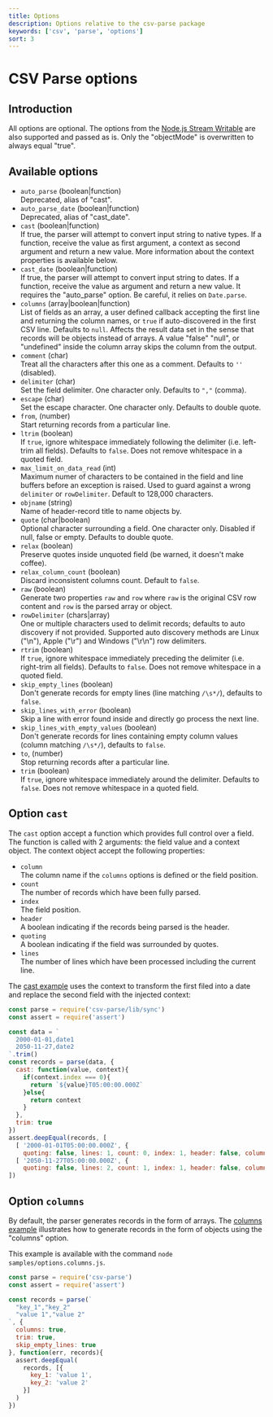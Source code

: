 ```yaml
---
title: Options
description: Options relative to the csv-parse package
keywords: ['csv', 'parse', 'options']
sort: 3
---
```


# CSV Parse options

## Introduction

All options are optional. The options from the [Node.js Stream Writable](https://nodejs.org/api/stream.html#stream_constructor_new_stream_writable_options) are also supported and passed as is. Only the "objectMode" is overwritten to always equal "true".

## Available options

* `auto_parse` (boolean|function)   
  Deprecated, alias of "cast".
* `auto_parse_date` (boolean|function)   
  Deprecated, alias of "cast_date".
* `cast` (boolean|function)   
  If true, the parser will attempt to convert input string to native types. If a function, receive the value as first argument, a context as second argument and return a new value. More information about the context properties is available below.
* `cast_date` (boolean|function)   
  If true, the parser will attempt to convert input string to dates. If a function, receive the value as argument and return a new value. It requires the "auto_parse" option. Be careful, it relies on `Date.parse`.
* `columns` (array|boolean|function)   
  List of fields as an array, a user defined callback accepting the first line and returning the column names, or `true` if auto-discovered in the first CSV line. Defaults to `null`. Affects the result data set in the sense that records will be objects instead of arrays. A value "false" "null", or "undefined" inside the column array skips the column from the output.
* `comment` (char)   
  Treat all the characters after this one as a comment. Defaults to `''` (disabled).
* `delimiter` (char)   
  Set the field delimiter. One character only. Defaults to `","` (comma).
* `escape` (char)   
  Set the escape character. One character only. Defaults to double quote.
* `from`, (number)   
  Start returning records from a particular line.
* `ltrim` (boolean)   
  If `true`, ignore whitespace immediately following the delimiter (i.e. left-trim all fields). Defaults to `false`. Does not remove whitespace in a quoted field.
* `max_limit_on_data_read` (int)   
  Maximum numer of characters to be contained in the field and line buffers before an exception is raised. Used to guard against a wrong `delimiter` or `rowDelimiter`. Default to 128,000 characters.
* `objname` (string)   
  Name of header-record title to name objects by.
* `quote` (char|boolean)   
  Optional character surrounding a field. One character only. Disabled if null, false or empty. Defaults to double quote.
* `relax` (boolean)   
  Preserve quotes inside unquoted field (be warned, it doesn't make coffee).
* `relax_column_count` (boolean)   
  Discard inconsistent columns count. Default to `false`.
* `raw` (boolean)   
  Generate two properties `raw` and `row` where `raw` is the original CSV row content and `row` is the parsed array or object.
* `rowDelimiter` (chars|array)   
  One or multiple characters used to delimit records; defaults to auto discovery if not provided. Supported auto discovery methods are Linux ("\n"), Apple ("\r") and Windows ("\r\n") row delimiters.
* `rtrim` (boolean)   
  If `true`, ignore whitespace immediately preceding the delimiter (i.e. right-trim all fields). Defaults to `false`.  Does not remove whitespace in a quoted field.
* `skip_empty_lines` (boolean)   
  Don't generate records for empty lines (line matching `/\s*/`), defaults to `false`.
* `skip_lines_with_error` (boolean)   
  Skip a line with error found inside and directly go process the next line.
* `skip_lines_with_empty_values` (boolean)   
  Don't generate records for lines containing empty column values (column matching `/\s*/`), defaults to `false`.
* `to`, (number)   
  Stop returning records after a particular line.
* `trim` (boolean)   
  If `true`, ignore whitespace immediately around the delimiter. Defaults to `false`. Does not remove whitespace in a quoted field.

## Option `cast`

The `cast` option accept a function which provides full control over a field.
The function is called with 2 arguments: the field value and a context object.
The context object accept the following properties: 

* `column`   
  The column name if the `columns` options is defined or the field position.
* `count`   
  The number of records which have been fully parsed.
* `index`   
  The field position.
* `header`   
  A boolean indicating if the records being parsed is the header.
* `quoting`   
  A boolean indicating if the field was surrounded by quotes.
* `lines`   
  The number of lines which have been processed including the current line.

The [cast example](https://github.com/adaltas/node-csv-parse/blob/master/samples/options.cast.js) uses the context to transform the first filed into a date and replace the second field with the injected context:

```js
const parse = require('csv-parse/lib/sync')
const assert = require('assert')

const data = `
  2000-01-01,date1
  2050-11-27,date2
`.trim()
const records = parse(data, {
  cast: function(value, context){
    if(context.index === 0){
      return `${value}T05:00:00.000Z`
    }else{
      return context
    }
  },
  trim: true
})
assert.deepEqual(records, [
  [ '2000-01-01T05:00:00.000Z', {
    quoting: false, lines: 1, count: 0, index: 1, header: false, column: 1 } ],
  [ '2050-11-27T05:00:00.000Z', {
    quoting: false, lines: 2, count: 1, index: 1, header: false, column: 1 } ]
])
```

## Option `columns`

By default, the parser generates records in the form of arrays. The [columns example](https://github.com/adaltas/node-csv-parse/blob/master/samples/options.columns.js)
illustrates how to generate records in the form of objects using the "columns" option.

This example is available with the command `node samples/options.columns.js`.

```js
const parse = require('csv-parse')
const assert = require('assert')

const records = parse(`
  "key_1","key_2"
  "value 1","value 2"
`, {
  columns: true,
  trim: true,
  skip_empty_lines: true
}, function(err, records){
  assert.deepEqual(
    records, [{
      key_1: 'value 1',
      key_2: 'value 2'
    }]
  )
})
```
